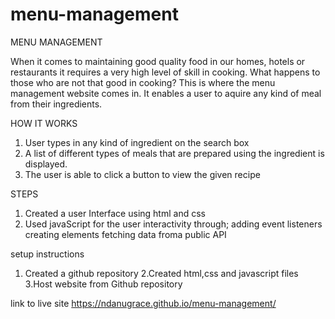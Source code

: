 # menu-management
MENU MANAGEMENT

When it comes to maintaining good quality food in our homes, hotels or restaurants it requires a very high level of skill in cooking. What happens to those who are not that good in cooking?
This is where the menu management website comes in. It enables a user to aquire any kind of meal from their ingredients.

HOW IT WORKS
1. User types in any kind of ingredient on the search  box
2. A list of different types of meals that are prepared using the ingredient is displayed.
3. The user is able to click a button to view the given recipe


STEPS
1. Created a user Interface using html and css 
2. Used javaScript for the user interactivity through; 
    adding event listeners
    creating elements
    fetching data froma public API
    





setup instructions
1. Created a github repository
2.Created html,css and javascript files
3.Host website from Github repository

link to live site 
https://ndanugrace.github.io/menu-management/